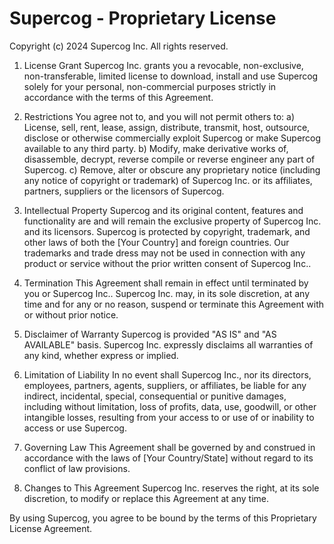 # Supercog - Proprietary License

Copyright (c) 2024 Supercog Inc. All rights reserved.

1. License Grant
   Supercog Inc. grants you a revocable, non-exclusive, non-transferable, limited license to download, install and use Supercog solely for your personal, non-commercial purposes strictly in accordance with the terms of this Agreement.

2. Restrictions
   You agree not to, and you will not permit others to:
   a) License, sell, rent, lease, assign, distribute, transmit, host, outsource, disclose or otherwise commercially exploit Supercog or make Supercog available to any third party.
   b) Modify, make derivative works of, disassemble, decrypt, reverse compile or reverse engineer any part of Supercog.
   c) Remove, alter or obscure any proprietary notice (including any notice of copyright or trademark) of Supercog Inc. or its affiliates, partners, suppliers or the licensors of Supercog.

3. Intellectual Property
   Supercog and its original content, features and functionality are and will remain the exclusive property of Supercog Inc. and its licensors. Supercog is protected by copyright, trademark, and other laws of both the [Your Country] and foreign countries. Our trademarks and trade dress may not be used in connection with any product or service without the prior written consent of Supercog Inc..

4. Termination
   This Agreement shall remain in effect until terminated by you or Supercog Inc.. Supercog Inc. may, in its sole discretion, at any time and for any or no reason, suspend or terminate this Agreement with or without prior notice.

5. Disclaimer of Warranty
   Supercog is provided "AS IS" and "AS AVAILABLE" basis. Supercog Inc. expressly disclaims all warranties of any kind, whether express or implied.

6. Limitation of Liability
   In no event shall Supercog Inc., nor its directors, employees, partners, agents, suppliers, or affiliates, be liable for any indirect, incidental, special, consequential or punitive damages, including without limitation, loss of profits, data, use, goodwill, or other intangible losses, resulting from your access to or use of or inability to access or use Supercog.

7. Governing Law
   This Agreement shall be governed by and construed in accordance with the laws of [Your Country/State] without regard to its conflict of law provisions.

8. Changes to This Agreement
   Supercog Inc. reserves the right, at its sole discretion, to modify or replace this Agreement at any time. 

By using Supercog, you agree to be bound by the terms of this Proprietary License Agreement.